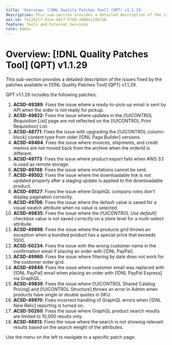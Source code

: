 ```yaml
---
title: 'Overview: [!DNL Quality Patches Tool] (QPT) v1.1.29'
description: This sub-section provides a detailed description of the issues fixed by the patches available in [!DNL Quality Patches Tool] (QPT) v1.1.29.
exl-id: fe12b2c7-81ae-44c7-b7b6-2d60e12dbfab
feature: Tools and External Services
role: Admin
---
```

# Overview: [!DNL Quality Patches Tool] (QPT) v1.1.29

This sub-section provides a detailed description of the issues fixed by the patches available in [!DNL Quality Patches Tool] (QPT) v1.1.29. 

QPT v1.1.29 includes the following patches:

1. **ACSD-49389**: Fixes the issue where a ready-to-pick-up email is sent by API when the order is not ready for pickup.
1. **ACSD-49822**: Fixes the issue where updates in the *[!UICONTROL Requisition List]* page are not reflected on the [!UICONTROL Print Requisition] List.
1. **ACSD-48771**: Fixes the issue with upgrading the [!UICONTROL column-block] content type from older [!DNL Page Builder] versions.
1. **ACSD-49464**: Fixes the issue where invoices, shipments, and credit memos are not moved back from the archive when the orderId is different.
1. **ACSD-49773**: Fixes the issue where product export fails when AWS S3 is used as remote storage.
1. **ACSD-49748**: Fixes the issue where invitations cannot be sent.
1. **ACSD-49502**: Fixes the issue where the downloadable link is not updated properly after a staging update is applied to the downloadable product.
1. **ACSD-49527**: Fixes the issue where GraphQL company roles don't display pagination correctly.
1. **ACSD-49706**: Fixes the issue where the default value is saved for a visual swatch attribute when no value is selected.
1. **ACSD-49835**: Fixes the issue where the *[!UICONTROL Use default]* checkbox value is not saved correctly on a store level for a multi-select attribute.
1. **ACSD-49898**: Fixes the issue where the products grid throws an exception when a bundled product has a special price that exceeds 1000.
1. **ACSD-50234**: Fixes the issue with the wrong customer name in the confirmation email if placing an order with [!DNL PayPal].
1. **ACSD-49960**: Fixes the issue where filtering by date does not work for the customer order grid.
1. **ACSD-49849**: Fixes the issue where customer email was replaced with [!DNL PayPal] email when placing an order with [!DNL PayPal Express] via GraphQL.
1. **ACSD-49839**: Fixes the issue where [!UICONTROL Shared Catalog Pricing] and [!UICONTROL Structure] throws an error in Admin when products have single or double quotes in SKU.
1. **ACSD-49970**: Fixes incorrect handling of GraphQL errors when [!DNL New Relic] reporting is turned on.
1. **ACSD-50260**: Fixes the issue where GraphQL product search results are limited to 10,000 results only.
1. **ACSD-48813**: Fixes the issue where the search is not showing relevant results based on the search weight of the attributes.

Use the menu on the left to navigate to a specific patch page.
